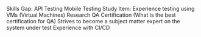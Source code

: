   Skills Gap:
  API Testing
  Mobile Testing
  Study Item: Experience testing using VMs (Virtual Machines)
  Research QA Certification (What is the best certification for QA)
  Strives to become a subject matter expert on the system under test
  Experience with CI/CD
